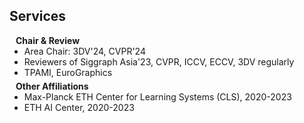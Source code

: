 ## Services

<h4 style="margin:0 10px 0;">Chair & Review</h4>

<ul style="margin:0 0 5px;">
  <li>Area Chair: 3DV'24, CVPR'24</li>
  <li>Reviewers of Siggraph Asia'23, CVPR, ICCV, ECCV, 3DV regularly </li>
  <li>TPAMI, EuroGraphics</li>
</ul>

<h4 style="margin:0 10px 0;">Other Affiliations</h4>

<ul style="margin:0 0 20px;">
  <li>Max-Planck ETH Center for Learning Systems (CLS), 2020-2023 </li>
  <li>ETH AI Center, 2020-2023</li>
</ul>
